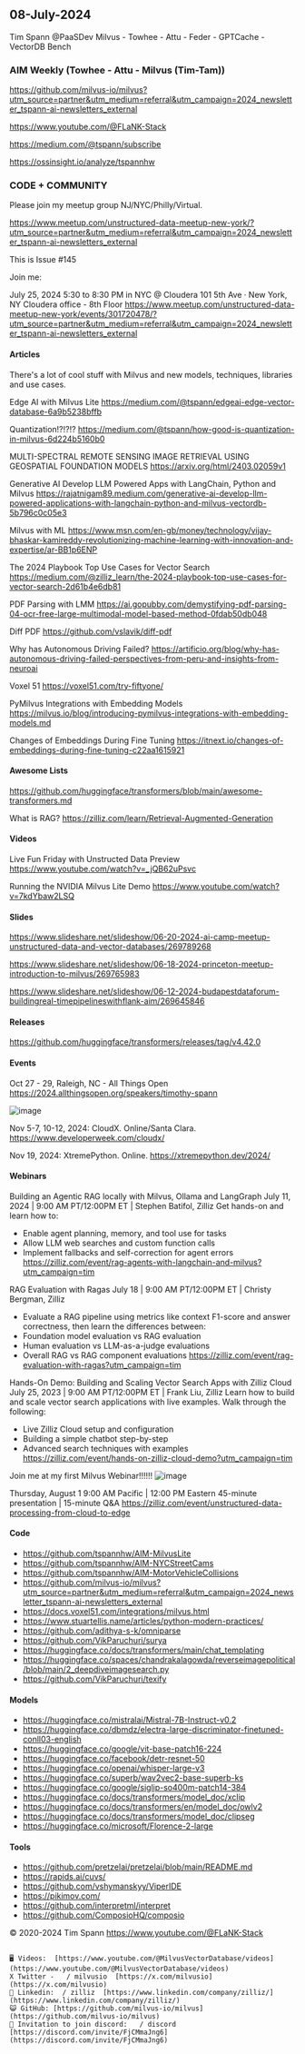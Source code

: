 ## 08-July-2024
Tim Spann @PaaSDev
Milvus - Towhee - Attu - Feder - GPTCache - VectorDB Bench

### AIM Weekly (Towhee - Attu - Milvus (Tim-Tam))

https://github.com/milvus-io/milvus?utm_source=partner&utm_medium=referral&utm_campaign=2024_newsletter_tspann-ai-newsletters_external

https://www.youtube.com/@FLaNK-Stack

https://medium.com/@tspann/subscribe

https://ossinsight.io/analyze/tspannhw


### CODE + COMMUNITY

Please join my meetup group NJ/NYC/Philly/Virtual. 

https://www.meetup.com/unstructured-data-meetup-new-york/?utm_source=partner&utm_medium=referral&utm_campaign=2024_newsletter_tspann-ai-newsletters_external

This is Issue #145

Join me:

July 25, 2024 5:30 to 8:30 PM in NYC @ Cloudera
101 5th Ave · New York, NY
Cloudera office - 8th Floor
https://www.meetup.com/unstructured-data-meetup-new-york/events/301720478/?utm_source=partner&utm_medium=referral&utm_campaign=2024_newsletter_tspann-ai-newsletters_external





#### Articles

There's a lot of cool stuff with Milvus and new models, techniques, libraries and use cases.

Edge AI with Milvus Lite
https://medium.com/@tspann/edgeai-edge-vector-database-6a9b5238bffb

Quantization!?!?!?
https://medium.com/@tspann/how-good-is-quantization-in-milvus-6d224b5160b0

MULTI-SPECTRAL REMOTE SENSING IMAGE RETRIEVAL USING GEOSPATIAL FOUNDATION MODELS
https://arxiv.org/html/2403.02059v1

Generative AI Develop LLM Powered Apps with LangChain, Python and Milvus
https://rajatnigam89.medium.com/generative-ai-develop-llm-powered-applications-with-langchain-python-and-milvus-vectordb-5b796c0c05e3

Milvus with ML
https://www.msn.com/en-gb/money/technology/vijay-bhaskar-kamireddy-revolutionizing-machine-learning-with-innovation-and-expertise/ar-BB1p6ENP

The 2024 Playbook Top Use Cases for Vector Search
https://medium.com/@zilliz_learn/the-2024-playbook-top-use-cases-for-vector-search-2d61b4e6db81

PDF Parsing with LMM
https://ai.gopubby.com/demystifying-pdf-parsing-04-ocr-free-large-multimodal-model-based-method-0fdab50db048

Diff PDF
https://github.com/vslavik/diff-pdf

Why has Autonomous Driving Failed?
https://artificio.org/blog/why-has-autonomous-driving-failed-perspectives-from-peru-and-insights-from-neuroai

Voxel 51
https://voxel51.com/try-fiftyone/

PyMilvus Integrations with Embedding Models
https://milvus.io/blog/introducing-pymilvus-integrations-with-embedding-models.md

Changes of Embeddings During Fine Tuning
https://itnext.io/changes-of-embeddings-during-fine-tuning-c22aa1615921


#### Awesome Lists

https://github.com/huggingface/transformers/blob/main/awesome-transformers.md

What is RAG?
https://zilliz.com/learn/Retrieval-Augmented-Generation


#### Videos

Live Fun Friday with Unstructed Data Preview
https://www.youtube.com/watch?v=_jQB62uPsvc

Running the NVIDIA Milvus Lite Demo
https://www.youtube.com/watch?v=7kdYbaw2LSQ



#### Slides

https://www.slideshare.net/slideshow/06-20-2024-ai-camp-meetup-unstructured-data-and-vector-databases/269789268

https://www.slideshare.net/slideshow/06-18-2024-princeton-meetup-introduction-to-milvus/269765983

https://www.slideshare.net/slideshow/06-12-2024-budapestdataforum-buildingreal-timepipelineswithflank-aim/269645846


#### Releases

https://github.com/huggingface/transformers/releases/tag/v4.42.0


#### Events


Oct 27 - 29, Raleigh, NC - All Things Open
https://2024.allthingsopen.org/speakers/timothy-spann

![image](https://github.com/tspannhw/FLiPStackWeekly/assets/18673814/2aae6f12-713b-473a-8d6c-38ec969aa811)

Nov 5-7, 10-12, 2024:  CloudX.  Online/Santa Clara. https://www.developerweek.com/cloudx/

Nov 19, 2024: XtremePython. Online.
https://xtremepython.dev/2024/


#### Webinars

Building an Agentic RAG locally with Milvus, Ollama and LangGraph
July 11, 2024 | 9:00 AM PT/12:00PM ET | Stephen Batifol, Zilliz
Get hands-on and learn how to: 
* Enable agent planning, memory, and tool use for tasks
* Allow LLM web searches and custom function calls
* Implement fallbacks and self-correction for agent errors
https://zilliz.com/event/rag-agents-with-langchain-and-milvus?utm_campaign=tim

RAG Evaluation with Ragas
July 18 | 9:00 AM PT/12:00PM ET | Christy Bergman, Zilliz
* Evaluate a RAG pipeline using metrics like context F1-score and answer correctness, then learn the differences between:
* Foundation model evaluation vs RAG evaluation
* Human evaluation vs LLM-as-a-judge evaluations
* Overall RAG vs RAG component evaluations
https://zilliz.com/event/rag-evaluation-with-ragas?utm_campaign=tim

Hands-On Demo: Building and Scaling Vector Search Apps with Zilliz Cloud
July 25, 2023 | 9:00 AM PT/12:00PM ET | Frank Liu, Zilliz
Learn how to build and scale vector search applications with live examples. Walk through the following: 
* Live Zilliz Cloud setup and configuration
* Building a simple chatbot step-by-step
* Advanced search techniques with examples
https://zilliz.com/event/hands-on-zilliz-cloud-demo?utm_campaign=tim

Join me at my first Milvus Webinar!!!!!!
![image](https://github.com/tspannhw/FLiPStackWeekly/assets/18673814/7eee8aca-8810-41b6-aeef-2974fccf9f0c)

Thursday, August 1
9:00 AM Pacific | 12:00 PM Eastern
45-minute presentation | 15-minute Q&A
https://zilliz.com/event/unstructured-data-processing-from-cloud-to-edge



#### Code

* https://github.com/tspannhw/AIM-MilvusLite
* https://github.com/tspannhw/AIM-NYCStreetCams
* https://github.com/tspannhw/AIM-MotorVehicleCollisions
* https://github.com/milvus-io/milvus?utm_source=partner&utm_medium=referral&utm_campaign=2024_newsletter_tspann-ai-newsletters_external
* https://docs.voxel51.com/integrations/milvus.html
* https://www.stuartellis.name/articles/python-modern-practices/
* https://github.com/adithya-s-k/omniparse
* https://github.com/VikParuchuri/surya
* https://huggingface.co/docs/transformers/main/chat_templating
* https://huggingface.co/spaces/chandrakalagowda/reverseimagepolitical/blob/main/2_deepdiveimagesearch.py
* https://github.com/VikParuchuri/texify


#### Models

* https://huggingface.co/mistralai/Mistral-7B-Instruct-v0.2
* https://huggingface.co/dbmdz/electra-large-discriminator-finetuned-conll03-english
* https://huggingface.co/google/vit-base-patch16-224
* https://huggingface.co/facebook/detr-resnet-50
* https://huggingface.co/openai/whisper-large-v3
* https://huggingface.co/superb/wav2vec2-base-superb-ks
* https://huggingface.co/google/siglip-so400m-patch14-384
* https://huggingface.co/docs/transformers/model_doc/xclip
* https://huggingface.co/docs/transformers/en/model_doc/owlv2
* https://huggingface.co/docs/transformers/model_doc/clipseg
* https://huggingface.co/microsoft/Florence-2-large


  
#### Tools

* https://github.com/pretzelai/pretzelai/blob/main/README.md
* https://rapids.ai/cuvs/
* https://github.com/vshymanskyy/ViperIDE
* https://pikimov.com/
* https://github.com/interpretml/interpret
* https://github.com/ComposioHQ/composio

  

&copy; 2020-2024 Tim Spann  https://www.youtube.com/@FLaNK-Stack


~~~~~~~~~~~~~~~ CONNECT ~~~~~~~~~~~~~~~

🖥️ Videos:  [https://www.youtube.com/@MilvusVectorDatabase/videos](https://www.youtube.com/@MilvusVectorDatabase/videos)
X Twitter -   / milvusio  [https://x.com/milvusio](https://x.com/milvusio)
🔗 Linkedin:  / zilliz  [https://www.linkedin.com/company/zilliz/](https://www.linkedin.com/company/zilliz/)
😺 GitHub: [https://github.com/milvus-io/milvus](https://github.com/milvus-io/milvus)
🦾 Invitation to join discord:   / discord  [https://discord.com/invite/FjCMmaJng6](https://discord.com/invite/FjCMmaJng6)
